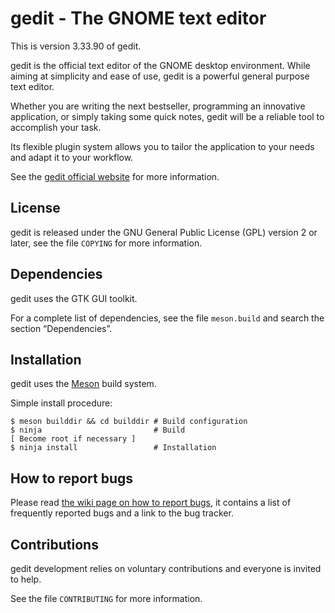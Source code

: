 gedit - The GNOME text editor
=============================

This is version 3.33.90 of gedit.

gedit is the official text editor of the GNOME desktop environment.
While aiming at simplicity and ease of use, gedit is a powerful general
purpose text editor.

Whether you are writing the next bestseller, programming an innovative
application, or simply taking some quick notes, gedit will be a reliable
tool to accomplish your task.

Its flexible plugin system allows you to tailor the application to your
needs and adapt it to your workflow.

See the [gedit official website](https://wiki.gnome.org/Apps/Gedit) for
more information.

License
-------

gedit is released under the GNU General Public License (GPL) version 2 or
later, see the file `COPYING` for more information.

Dependencies
------------

gedit uses the GTK GUI toolkit.

For a complete list of dependencies, see the file `meson.build` and search
the section “Dependencies”.

Installation
------------

gedit uses the [Meson](https://mesonbuild.com/) build system.

Simple install procedure:

```
$ meson builddir && cd builddir # Build configuration
$ ninja                         # Build
[ Become root if necessary ]
$ ninja install                 # Installation
```

How to report bugs
------------------

Please read
[the wiki page on how to report bugs](https://wiki.gnome.org/Apps/Gedit/ReportingBugs),
it contains a list of frequently reported bugs and a link to the bug
tracker.

Contributions
-------------

gedit development relies on voluntary contributions and everyone is invited
to help.

See the file `CONTRIBUTING` for more information.
